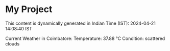 # My Project

This content is dynamically generated in Indian Time (IST): 2024-04-21 14:08:40 IST


Current Weather in Coimbatore:
Temperature: 37.88 °C
Condition: scattered clouds
